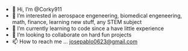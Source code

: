 - 👋 Hi, I’m @Corky911
- 👀 I’m interested in aerospace engeneering, biomedical engeneering, math, finance, learning new stuff, any STEM subject
- 🌱 I’m currently learning to code since a have little experience  
- 💞️ I’m looking to collaborate on hard fun projects
- 📫 How to reach me ... josepablo0623@gmail.com

<!---
Corky911/Corky911 is a ✨ special ✨ repository because its `README.md` (this file) appears on your GitHub profile.
You can click the Preview link to take a look at your changes.
--->
